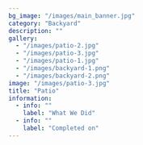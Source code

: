 ```yaml
---
bg_image: "/images/main_banner.jpg"
category: "Backyard"
description: ""
gallery:
  - "/images/patio-2.jpg"
  - "/images/patio-3.jpg"
  - "/images/patio-1.jpg"
  - "/images/backyard-1.png"
  - "/images/backyard-2.png"
image: "/images/patio-3.jpg"
title: "Patio"
information:
  - info: ""
    label: "What We Did"
  - info: ""
    label: "Completed on"
---
```

